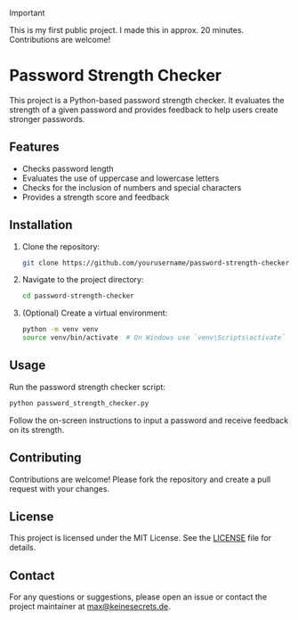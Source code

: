 > [!IMPORTANT]  
> This is my first public project. I made this in approx. 20 minutes. Contributions are welcome!

# Password Strength Checker

This project is a Python-based password strength checker. It evaluates the strength of a given password and provides feedback to help users create stronger passwords.

## Features

- Checks password length
- Evaluates the use of uppercase and lowercase letters
- Checks for the inclusion of numbers and special characters
- Provides a strength score and feedback

## Installation

1. Clone the repository:
    ```sh
    git clone https://github.com/yourusername/password-strength-checker.git
    ```
2. Navigate to the project directory:
    ```sh
    cd password-strength-checker
    ```
3. (Optional) Create a virtual environment:
    ```sh
    python -m venv venv
    source venv/bin/activate  # On Windows use `venv\Scripts\activate`
    ```

## Usage

Run the password strength checker script:
```sh
python password_strength_checker.py
```

Follow the on-screen instructions to input a password and receive feedback on its strength.

## Contributing

Contributions are welcome! Please fork the repository and create a pull request with your changes.

## License

This project is licensed under the MIT License. See the [LICENSE](LICENSE) file for details.

## Contact

For any questions or suggestions, please open an issue or contact the project maintainer at [max@keinesecrets.de](mailto:max@keinesecrets.de).

